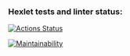 ### Hexlet tests and linter status:
[![Actions Status](https://github.com/shelser/frontend-project-44/actions/workflows/hexlet-check.yml/badge.svg)](https://github.com/shelser/frontend-project-44/actions)

[![Maintainability](https://api.codeclimate.com/v1/badges/b60337d0fc0e38882e64/maintainability)](https://codeclimate.com/github/shelser/frontend-project-44/maintainability)